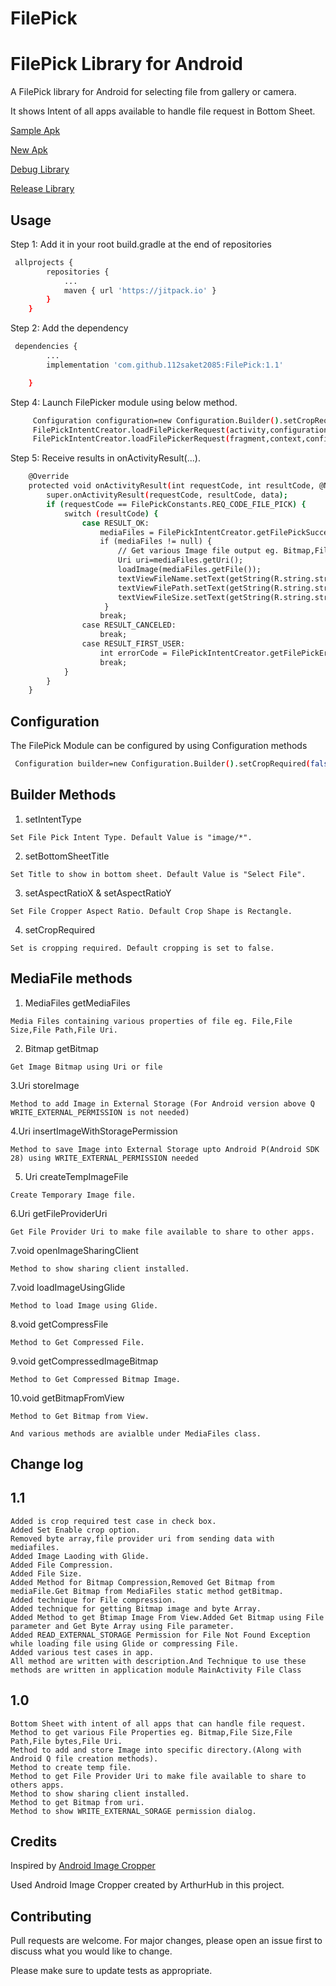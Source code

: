 # FilePick
# FilePick Library for Android


A FilePick library for Android for selecting file from gallery or camera.

It shows Intent of all apps available to handle file request in Bottom Sheet.

[Sample Apk](https://tinyurl.com/ur25czx)

[New Apk](https://tinyurl.com/tnlaer2)

[Debug Library](https://tinyurl.com/rlntpp8)

[Release Library](https://tinyurl.com/w7pvaz3)



## Usage

Step 1: Add it in your root build.gradle at the end of repositories

```bash
 allprojects {
        repositories {
            ...
            maven { url 'https://jitpack.io' }
        }
    }
```

Step 2: Add the dependency

```bash
 dependencies {
        ...
       	implementation 'com.github.112saket2085:FilePick:1.1'

    }
```

Step 4: Launch FilePicker module using below method.
```bash
     Configuration configuration=new Configuration.Builder().setCropRequired(false).setAspectRatioX(1).setAspectRatioY(1).build();
     FilePickIntentCreator.loadFilePickerRequest(activity,configuration);
     FilePickIntentCreator.loadFilePickerRequest(fragment,context,configuration);

```

Step 5: Receive results in onActivityResult(...).

```bash
    @Override
    protected void onActivityResult(int requestCode, int resultCode, @Nullable Intent data) {
        super.onActivityResult(requestCode, resultCode, data);
        if (requestCode == FilePickConstants.REQ_CODE_FILE_PICK) {
            switch (resultCode) {
                case RESULT_OK:
                    mediaFiles = FilePickIntentCreator.getFilePickSuccessResult(data);
                    if (mediaFiles != null) {
                        // Get various Image file output eg. Bitmap,File Size,File Path,File bytes,File Uri.
                        Uri uri=mediaFiles.getUri();
                        loadImage(mediaFiles.getFile());
                        textViewFileName.setText(getString(R.string.str_file_name_detail, mediaFiles.getFileName()));
                        textViewFilePath.setText(getString(R.string.str_file_path_detail, mediaFiles.getFilePath()));
                        textViewFileSize.setText(getString(R.string.str_file_size_detail, mediaFiles.getFileSize()));
                     }
                    break;
                case RESULT_CANCELED:
                    break;
                case RESULT_FIRST_USER:
                    int errorCode = FilePickIntentCreator.getFilePickErrorResult(data);
                    break;
            }
        }
    }


```

## Configuration

The FilePick Module can be configured by using Configuration methods

```bash
 Configuration builder=new Configuration.Builder().setCropRequired(false).setAspectRatioX(1).setAspectRatioY(1).build();

```

## Builder Methods

1. setIntentType
```
Set File Pick Intent Type. Default Value is "image/*".
```
2. setBottomSheetTitle
```
Set Title to show in bottom sheet. Default Value is "Select File".
```
3. setAspectRatioX & setAspectRatioY
```
Set File Cropper Aspect Ratio. Default Crop Shape is Rectangle.
```
4. setCropRequired
```
Set is cropping required. Default cropping is set to false.
```

## MediaFile methods

1. MediaFiles getMediaFiles
```
Media Files containing various properties of file eg. File,File Size,File Path,File Uri.
```
2. Bitmap getBitmap
```
Get Image Bitmap using Uri or file
```
3.Uri storeImage
```
Method to add Image in External Storage (For Android version above Q WRITE_EXTERNAL_PERMISSION is not needed)
```
4.Uri insertImageWithStoragePermission
```
Method to save Image into External Storage upto Android P(Android SDK 28) using WRITE_EXTERNAL_PERMISSION needed
```
5. Uri createTempImageFile
```
Create Temporary Image file.
```
6.Uri getFileProviderUri
```
Get File Provider Uri to make file available to share to other apps.
```
7.void openImageSharingClient
```
Method to show sharing client installed.
```
7.void loadImageUsingGlide
```
Method to load Image using Glide.
```
8.void getCompressFile
```
Method to Get Compressed File.
```
9.void getCompressedImageBitmap
```
Method to Get Compressed Bitmap Image.
```
10.void getBitmapFromView
```
Method to Get Bitmap from View.
```
```
And various methods are avialble under MediaFiles class.
```

## Change log
 
## 1.1
```
Added is crop required test case in check box.
Added Set Enable crop option.
Removed byte array,file provider uri from sending data with mediafiles.
Added Image Laoding with Glide.
Added File Compression.
Added File Size.
Added Method for Bitmap Compression,Removed Get Bitmap from mediaFile.Get Bitmap from MediaFiles static method getBitmap.
Added technique for File compression.
Added technique for getting Bitmap image and byte Array.
Added Method to get Btimap Image From View.Added Get Bitmap using File parameter and Get Byte Array using File parameter.
Added READ_EXTERNAL_STORAGE Permission for File Not Found Exception while loading file using Glide or compressing File.
Added various test cases in app.
All method are written with description.And Technique to use these methods are written in application module MainActivity File Class
```
## 1.0
```
Bottom Sheet with intent of all apps that can handle file request.
Method to get various File Properties eg. Bitmap,File Size,File Path,File bytes,File Uri.
Method to add and store Image into specific directory.(Along with Android Q file creation methods).
Method to create temp file.
Method to get File Provider Uri to make file available to share to others apps.
Method to show sharing client installed.
Method to get Bitmap from uri.
Method to show WRITE_EXTERNAL_SORAGE permission dialog.
```

## Credits

Inspired by [Android Image Cropper](https://github.com/ArthurHub/Android-Image-Cropper)

Used Android Image Cropper created by 
ArthurHub in this project.

## Contributing
Pull requests are welcome. For major changes, please open an issue first to discuss what you would like to change.

Please make sure to update tests as appropriate.
